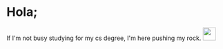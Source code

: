 # Hola;

If I'm not busy studying for my cs degree, I'm here pushing my rock. <img src="https://github.com/maritogram/maritogram/assets/94982527/ddcf4e5b-9f4a-4669-97c3-1ad21bee1108" width=30px>

